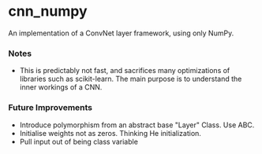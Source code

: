 # cnn_numpy

An implementation of a ConvNet layer framework, using only NumPy.

### Notes
- This is predictably not fast, and sacrifices many optimizations of libraries such as scikit-learn. The main purpose is to understand the inner workings of a CNN. 
### Future Improvements
- Introduce polymorphism from an abstract base "Layer" Class. Use ABC.
- Initialise weights not as zeros. Thinking He initialization.
- Pull input out of being class variable 
